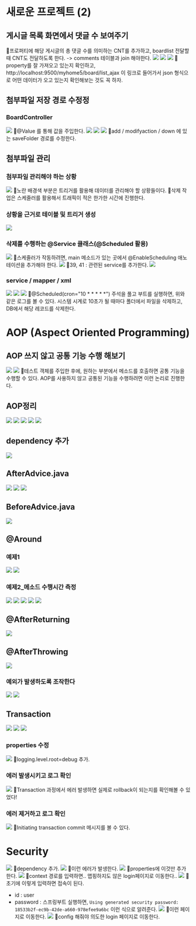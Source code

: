 # 새로운 프로젝트 (2)
## 게시글 목록 화면에서 댓글 수 보여주기
📌프로퍼티에 해당 게시글의 총 댓글 수를 의미하는 CNT를 추가하고, boardlist 전달할 때 CNT도 전달하도록 한다. -> comments 테이블과 join 해야한다.
![](../image/Pasted%20image%2020240424173711.png)
![](../image/Pasted%20image%2020240425090842.png)
![](../image/Pasted%20image%2020240425091249.png)
📌property를 잘 가져오고 있는지 확인하고, http://localhost:9500/myhome5/board/list_ajax 이 링크로 들어가서 json 형식으로 어떤 데이터가 오고 있는지 확인해보는 것도 꼭 하자.



## 첨부파일 저장 경로 수정정
### BoardController
![](../image/Pasted%20image%2020240425094016.png)
📌@Value 를 통해 값을 주입한다.
![](../image/Pasted%20image%2020240425094251.png)
![](../image/Pasted%20image%2020240425094706.png)
![](../image/Pasted%20image%2020240425094648.png)
📌add / modifyaction / down 에 있는 saveFolder 경로를 수정한다.



## 첨부파일 관리
### 첨부파일 관리해야 하는 상황
![](../image/Pasted%20image%2020240425100817.png)
📌노란 배경색 부분은 트리거를 활용해 데이터를 관리해야 할 상황들이다. 
📌삭제 작업은 스케줄러를 활용해서 트래픽이 적은 한가한 시간에 진행한다.


### 상황을 근거로 테이블 및 트리거 생성
![](../image/Pasted%20image%2020240425102436.png)


### 삭제를 수행하는 @Service 클래스(@Scheduled 활용)
![](../image/Pasted%20image%2020240425110111.png)
📌스케줄러가 작동하려면, main 메소드가 있는 곳에서 @EnableScheduling 애노테이션을 추가해야 한다.
![](../image/Pasted%20image%2020240425110410.png)
📌39, 41 : 관련된 service를 추가한다.
![](../image/Pasted%20image%2020240425111334.png)


### service / mapper / xml
![](../image/Pasted%20image%2020240425112309.png)
![](../image/Pasted%20image%2020240425112725.png)
![](../image/Pasted%20image%2020240425113344.png)
📌@Scheduled(cron="10 * * * * \*") 주석을 풀고 부트를 실행하면, 위와 같은 로그를 볼 수 있다. 시스템 시계로 10초가 될 때마다 폴더에서 파일을 삭제하고, DB에서 해당 레코드를 삭제한다.



# AOP (Aspect Oriented Programming)
## AOP 쓰지 않고 공통 기능 수행 해보기
![](../image/Pasted%20image%2020240425114814.png)
![](../image/Pasted%20image%2020240425121240.png)
📌테스트 객체를 주입한 후에, 원하는 부분에서 메소드를 호출하면 공통 기능을 수행할 수 있다. AOP를 사용하지 않고 공통된 기능을 수행하려면 이런 논리로 진행한다.


## AOP정리
![](../image/Pasted%20image%2020240425123259.png)
![](../image/Pasted%20image%2020240425124452.png)
![](../image/Pasted%20image%2020240425140553.png)
![](../image/Pasted%20image%2020240425141309.png)
![](../image/Pasted%20image%2020240425142133.png)


## dependency 추가
![](../image/Pasted%20image%2020240425142700.png)


## AfterAdvice.java
![](../image/Pasted%20image%2020240425142752.png)
![](../image/Pasted%20image%2020240425143624.png)
![](../image/Pasted%20image%2020240425144435.png)



## BeforeAdvice.java
![](../image/Pasted%20image%2020240425150352.png)



## @Around
### 예제1
![](../image/Pasted%20image%2020240425151918.png)
![](../image/Pasted%20image%2020240425151950.png)

### 예제2_메소드 수행시간 측정
![](../image/Pasted%20image%2020240425152340.png)
![](../image/Pasted%20image%2020240425153123.png)
![](../image/Pasted%20image%2020240425153848.png)
![](../image/Pasted%20image%2020240425155031.png)
![](../image/Pasted%20image%2020240425154938.png)



## @AfterReturning
![](../image/Pasted%20image%2020240425160911.png)



## @AfterThrowing
![](../image/Pasted%20image%2020240425161914.png)
### 예외가 발생하도록 조작한다
![](../image/Pasted%20image%2020240425162607.png)
![](../image/Pasted%20image%2020240425163341.png)



## Transaction
![](../image/Pasted%20image%2020240425163918.png)
![](../image/Pasted%20image%2020240425163934.png)
![](../image/Pasted%20image%2020240425164157.png)

### properties 수정
![](../image/Pasted%20image%2020240425164211.png)
📌logging.level.root=debug 추가.

### 에러 발생시키고 로그 확인
![](../image/Pasted%20image%2020240425164401.png)
📌Transaction 과정에서 에러 발생하면 실제로 rollback이 되는지를 확인해볼 수 있었다!


### 에러 제거하고 로그 확인
![](../image/Pasted%20image%2020240425165239.png)
📌Initiating transaction commit 메시지를 볼 수 있다.



# Security
![](../image/Pasted%20image%2020240425171208.png)
📌dependency 추가.
![](../image/Pasted%20image%2020240425171402.png)
📌이런 에러가 발생한다.
![](../image/Pasted%20image%2020240425171436.png)
📌properties에 이것만 추가한다.
![](../image/Pasted%20image%2020240425171634.png)
📌context 경로를 입력하면.. 맵핑하지도 않은 login페이지로 이동한다..
![](../image/Pasted%20image%2020240425171913.png)
📌초기에 이렇게 입력하면 접속이 된다.
- id : user 
- password : 스프링부트 실행하면, `Using generated security password: 18533b2f-ec9b-42de-a660-978efee9a6bc` 이런 식으로 알려준다. 
![](../image/Pasted%20image%2020240425171944.png)
📌이런 페이지로 이동한다.
![](../image/Pasted%20image%2020240425171958.png)
📌config 해줘야 의도한 login 페이지로 이동한다.
